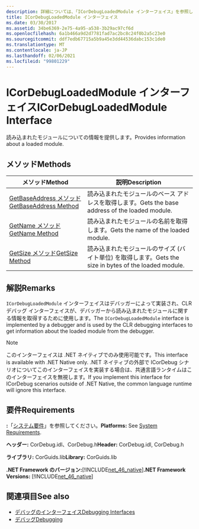 ```yaml
---
description: 詳細については、「ICorDebugLoadedModule インターフェイス」を参照してください。
title: ICorDebugLoadedModule インターフェイス
ms.date: 03/30/2017
ms.assetid: 34be6369-2e75-4a95-a538-3b29ac97cf6d
ms.openlocfilehash: 6a1b466a9d2d7781fad7ac2bc8c24f0b2a5c23e0
ms.sourcegitcommit: ddf7edb67715a5b9a45e3dd44536dabc153c1de0
ms.translationtype: MT
ms.contentlocale: ja-JP
ms.lasthandoff: 02/06/2021
ms.locfileid: "99801229"
---
```

# <a name="icordebugloadedmodule-interface"></a><span data-ttu-id="a8273-103">ICorDebugLoadedModule インターフェイス</span><span class="sxs-lookup"><span data-stu-id="a8273-103">ICorDebugLoadedModule Interface</span></span>

<span data-ttu-id="a8273-104">読み込まれたモジュールについての情報を提供します。</span><span class="sxs-lookup"><span data-stu-id="a8273-104">Provides information about a loaded module.</span></span>  
  
## <a name="methods"></a><span data-ttu-id="a8273-105">メソッド</span><span class="sxs-lookup"><span data-stu-id="a8273-105">Methods</span></span>  
  
|<span data-ttu-id="a8273-106">メソッド</span><span class="sxs-lookup"><span data-stu-id="a8273-106">Method</span></span>|<span data-ttu-id="a8273-107">説明</span><span class="sxs-lookup"><span data-stu-id="a8273-107">Description</span></span>|  
|------------|-----------------|  
|[<span data-ttu-id="a8273-108">GetBaseAddress メソッド</span><span class="sxs-lookup"><span data-stu-id="a8273-108">GetBaseAddress Method</span></span>](icordebugloadedmodule-getbaseaddress-method.md)|<span data-ttu-id="a8273-109">読み込まれたモジュールのベース アドレスを取得します。</span><span class="sxs-lookup"><span data-stu-id="a8273-109">Gets the base address of the loaded module.</span></span>|  
|[<span data-ttu-id="a8273-110">GetName メソッド</span><span class="sxs-lookup"><span data-stu-id="a8273-110">GetName Method</span></span>](icordebugloadedmodule-getname-method.md)|<span data-ttu-id="a8273-111">読み込まれたモジュールの名前を取得します。</span><span class="sxs-lookup"><span data-stu-id="a8273-111">Gets the name of the loaded module.</span></span>|  
|[<span data-ttu-id="a8273-112">GetSize メソッド</span><span class="sxs-lookup"><span data-stu-id="a8273-112">GetSize Method</span></span>](icordebugloadedmodule-getsize-method.md)|<span data-ttu-id="a8273-113">読み込まれたモジュールのサイズ (バイト単位) を取得します。</span><span class="sxs-lookup"><span data-stu-id="a8273-113">Gets the size in bytes of the loaded module.</span></span>|  
  
## <a name="remarks"></a><span data-ttu-id="a8273-114">解説</span><span class="sxs-lookup"><span data-stu-id="a8273-114">Remarks</span></span>  

 <span data-ttu-id="a8273-115">`ICorDebugLoadedModule` インターフェイスはデバッガーによって実装され、CLR デバッグ インターフェイスが、デバッガーから読み込まれたモジュールに関する情報を取得するために使用します。</span><span class="sxs-lookup"><span data-stu-id="a8273-115">The `ICorDebugLoadedModule` interface is implemented by a debugger and is used by the CLR debugging interfaces to get information about the loaded module from the debugger.</span></span>  
  
> [!NOTE]
> <span data-ttu-id="a8273-116">このインターフェイスは .NET ネイティブでのみ使用可能です。</span><span class="sxs-lookup"><span data-stu-id="a8273-116">This interface is available with .NET Native only.</span></span> <span data-ttu-id="a8273-117">.NET ネイティブの外部で ICorDebug シナリオについてこのインターフェイスを実装する場合は、共通言語ランタイムはこのインターフェイスを無視します。</span><span class="sxs-lookup"><span data-stu-id="a8273-117">If you implement this interface for ICorDebug scenarios outside of .NET Native, the common language runtime will ignore this interface.</span></span>  
  
## <a name="requirements"></a><span data-ttu-id="a8273-118">要件</span><span class="sxs-lookup"><span data-stu-id="a8273-118">Requirements</span></span>  

 <span data-ttu-id="a8273-119">**:**「[システム要件](../../get-started/system-requirements.md)」を参照してください。</span><span class="sxs-lookup"><span data-stu-id="a8273-119">**Platforms:** See [System Requirements](../../get-started/system-requirements.md).</span></span>  
  
 <span data-ttu-id="a8273-120">**ヘッダー:** CorDebug.idl、CorDebug.h</span><span class="sxs-lookup"><span data-stu-id="a8273-120">**Header:** CorDebug.idl, CorDebug.h</span></span>  
  
 <span data-ttu-id="a8273-121">**ライブラリ:** CorGuids.lib</span><span class="sxs-lookup"><span data-stu-id="a8273-121">**Library:** CorGuids.lib</span></span>  
  
 <span data-ttu-id="a8273-122">**.NET Framework のバージョン:**[!INCLUDE[net_46_native](../../../../includes/net-46-native-md.md)]</span><span class="sxs-lookup"><span data-stu-id="a8273-122">**.NET Framework Versions:** [!INCLUDE[net_46_native](../../../../includes/net-46-native-md.md)]</span></span>  
  
## <a name="see-also"></a><span data-ttu-id="a8273-123">関連項目</span><span class="sxs-lookup"><span data-stu-id="a8273-123">See also</span></span>

- [<span data-ttu-id="a8273-124">デバッグのインターフェイス</span><span class="sxs-lookup"><span data-stu-id="a8273-124">Debugging Interfaces</span></span>](debugging-interfaces.md)
- [<span data-ttu-id="a8273-125">デバッグ</span><span class="sxs-lookup"><span data-stu-id="a8273-125">Debugging</span></span>](index.md)
